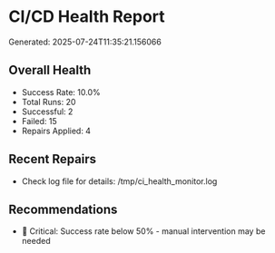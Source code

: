 # CI/CD Health Report

Generated: 2025-07-24T11:35:21.156066

## Overall Health
- Success Rate: 10.0%
- Total Runs: 20
- Successful: 2
- Failed: 15
- Repairs Applied: 4

## Recent Repairs
- Check log file for details: /tmp/ci_health_monitor.log

## Recommendations
- 🚨 Critical: Success rate below 50% - manual intervention may be needed
